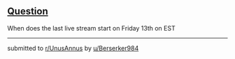 ## [Question](https://www.reddit.com/r/UnusAnnus/comments/jrj58i/question/)
When does the last live stream start on Friday 13th  on EST

---

submitted to [r/UnusAnnus](https://www.reddit.com/r/UnusAnnus) by [u/Berserker984](https://www.reddit.com/user/Berserker984)
